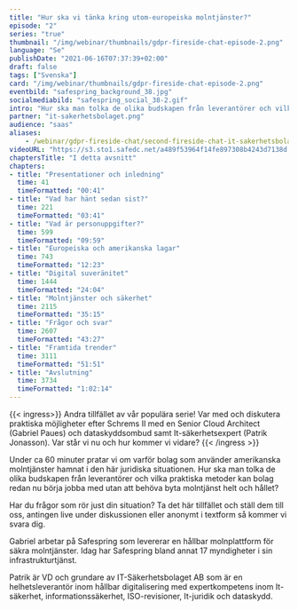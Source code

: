 ```yaml
---
title: "Hur ska vi tänka kring utom-europeiska molntjänster?"
episode: "2"
series: "true"
thumbnail: "/img/webinar/thumbnails/gdpr-fireside-chat-episode-2.png"
language: "Se"
publishDate: "2021-06-16T07:37:39+02:00"
draft: false
tags: ["Svenska"]
card: "/img/webinar/thumbnails/gdpr-fireside-chat-episode-2.png"
eventbild: "safespring_background_38.jpg"
socialmediabild: "safespring_social_38-2.gif"
intro: "Hur ska man tolka de olika budskapen från leverantörer och vilka praktiska metoder kan bolag redan nu börja jobba med utan att behöva byta molntjänst helt och hållet?"
partner: "it-sakerhetsbolaget.png"
audience: "saas"
aliases:
    - /webinar/gdpr-fireside-chat/second-fireside-chat-it-sakerhetsbolaget/
videoURL: "https://s3.sto1.safedc.net/a489f53964f14fe897308b4243d7138d:processedvideos/gdpr-fireside-chat-episode-2/master.m3u8"
chaptersTitle: "I detta avsnitt"
chapters:
- title: "Presentationer och inledning"
  time: 41
  timeFormatted: "00:41"
- title: "Vad har hänt sedan sist?"
  time: 221
  timeFormatted: "03:41"
- title: "Vad är personuppgifter?"
  time: 599
  timeFormatted: "09:59"
- title: "Europeiska och amerikanska lagar"
  time: 743
  timeFormatted: "12:23"
- title: "Digital suveränitet"
  time: 1444
  timeFormatted: "24:04"
- title: "Molntjänster och säkerhet"
  time: 2115
  timeFormatted: "35:15"
- title: "Frågor och svar"
  time: 2607
  timeFormatted: "43:27"
- title: "Framtida trender"
  time: 3111
  timeFormatted: "51:51"
- title: "Avslutning"
  time: 3734
  timeFormatted: "1:02:14"
---
```


{{< ingress>}}
Andra tillfället av vår populära serie! Var med och diskutera praktiska möjligheter efter Schrems II med en Senior Cloud Architect (Gabriel Paues) och dataskyddsombud samt It-säkerhetsexpert (Patrik Jonasson). Var står vi nu och hur kommer vi vidare?
{{< /ingress >}}

Under ca 60 minuter pratar vi om varför bolag som använder amerikanska molntjänster hamnat i den här juridiska situationen. Hur ska man tolka de olika budskapen från leverantörer och vilka praktiska metoder kan bolag redan nu börja jobba med utan att behöva byta molntjänst helt och hållet?

Har du frågor som rör just din situation? Ta det här tillfället och ställ dem till oss, antingen live under diskussionen eller anonymt i textform så kommer vi svara dig.

Gabriel arbetar på Safespring som levererar en hållbar molnplattform för säkra molntjänster. Idag har Safespring bland annat 17 myndigheter i sin infrastrukturtjänst.

Patrik är VD och grundare av IT-Säkerhetsbolaget AB som är en helhetsleverantör inom hållbar digitalisering med expertkompetens inom It-säkerhet, informationssäkerhet, ISO-revisioner, It-juridik och dataskydd.
